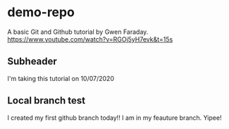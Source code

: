 # demo-repo
A basic Git and Github tutorial by Gwen Faraday.
https://www.youtube.com/watch?v=RGOj5yH7evk&t=15s

## Subheader
I'm taking this tutorial on 10/07/2020

## Local branch test
I created my first github branch today!!
I am in my feauture branch. Yipee!